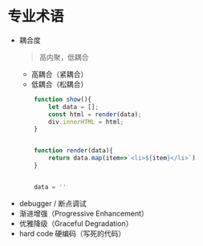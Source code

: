 # 专业术语

* 耦合度
    > 高内聚，低耦合
    * 高耦合（紧耦合）
    * 低耦合（松耦合）
    ```js
        function show(){
            let data = [];
            const html = render(data);
            div.innerHTML = html;
        }


        function render(data){
            return data.map(item=>`<li>${item}</li>`)
        }


        data = ''
    ```
* debugger / 断点调试
* 渐进增强（Progressive Enhancement）
* 优雅降级（Graceful Degradation）
* hard code 硬编码（写死的代码）
